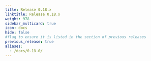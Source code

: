 ```yaml
---
title: Release 0.18.x
linktitle: Release 0.18.x
weight: 978
sidebar_multicard: true
icon: docs
hide: false
#flag to ensure it is listed in the section of previous releases
previous_release: true
aliases:
  - /docs/0.18.0/
---
```

